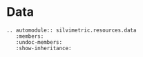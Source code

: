 # Data

```{eval-rst}
.. automodule:: silvimetric.resources.data
   :members:
   :undoc-members:
   :show-inheritance:
```

